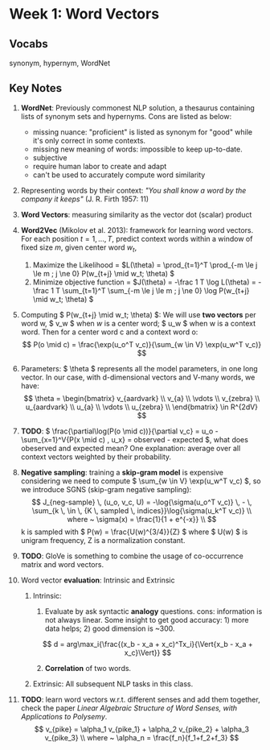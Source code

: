 # Week 1: Word Vectors

## Vocabs

synonym, hypernym, WordNet

## Key Notes

1. **WordNet**: Previously commonest NLP solution, a thesaurus containing lists of synonym sets and hypernyms. Cons are listed as below:

   - missing nuance: "proficient" is listed as synonym for "good" while it's only correct in some contexts.
   - missing new meaning of words: impossible to keep up-to-date.
   - subjective
   - require human labor to create and adapt
   - can't be used to accurately compute word similarity

2. Representing words by their context: *"You shall know a word by the company it keeps"* (J. R. Firth 1957: 11)

3. **Word Vectors**: measuring similarity as the vector dot (scalar) product

4. **Word2Vec** (Mikolov et al. 2013): framework for learning word vectors. For each position $t = 1, ..., T$, predict context words within a window of fixed size *m*, given center word $w_t$,

   1. Maximize the Likelihood = $L(\theta) = \prod_{t=1}^T \prod_{-m \le j \le m ; j \ne 0} P(w_{t+j} \mid w_t; \theta) $
   2. Minimize objective function = $J(\theta) = -\frac 1 T \log L(\theta) = -\frac 1 T \sum_{t=1}^T \sum_{-m \le j \le m ; j \ne 0} \log P(w_{t+j} \mid w_t; \theta) $

5. Computing $ P(w_{t+j} \mid w_t; \theta) $: We will use **two vectors** per word w, $ v_w $ when $w$ is a center word; $ u_w $ when w is a context word. Then for a center word c and a context word o:
   $$
   P(o \mid c) = \frac{\exp(u_o^T v_c)}{\sum_{w \in V} \exp(u_w^T v_c)}
   $$

6. Parameters: $ \theta $ represents all the model parameters, in one long vector. In our case, with d-dimensional vectors and V-many words, we have:
   $$
   \theta = 
   \begin{bmatrix}
   v_{aardvark} \\
   v_{a} \\
   \vdots \\
   v_{zebra} \\
   u_{aardvark} \\
   u_{a} \\
   \vdots \\
   u_{zebra} \\
   \end{bmatrix}
   \in R^{2dV}
   $$

7. **TODO**: $ \frac{\partial\log(P(o \mid c))}{\partial v_c} = u_o - \sum_{x=1}^V{P(x \mid c) \, u_x} = observed - expected $, what does obeserved and expected mean? One explanation: average over all context vectors weighted by their probability.

8. **Negative sampling**: training a **skip-gram model** is expensive considering we need to compute $ \sum_{w \in V} \exp(u_w^T v_c) $, so we introduce SGNS (skip-gram negative sampling):
   $$
   J_{neg-sample} \, (u_o, v_c, U) = -\log{\sigma(u_o^T v_c)} \, - \, \sum_{k \,  \in \, {K \, sampled \, indices}}\log{\sigma(u_k^T v_c)} \\
   where ~ \sigma(x) = \frac{1}{1 + e^{-x}} \\
   $$
   k is sampled with $ P(w) = \frac{U(w)^{3/4}}{Z} $ where $ U(w) $ is unigram frequency, Z is a normalization constant.

9. **TODO**: GloVe is something to combine the usage of co-occurrence matrix and word vectors.

10. Word vector **evaluation**: Intrinsic and Extrinsic

    1. Intrinsic:

       1. Evaluate by ask syntactic **analogy** questions. cons: information is not always linear. Some insight to get good accuracy: 1) more data helps; 2) good dimension is ~300.

       $$
       d = arg\max_i{\frac{(x_b - x_a + x_c)^Tx_i}{\Vert{x_b - x_a + x_c}\Vert}}
       $$

       2. **Correlation** of two words.

    2. Extrinsic: All subsequent NLP tasks in this class.

11. **TODO**: learn word vectors w.r.t. different senses and add them together, check the paper *Linear Algebraic Structure of Word Senses, with Applications to Polysemy*.
    $$
    v_{pike} = \alpha_1 v_{pike_1} + \alpha_2 v_{pike_2} + \alpha_3 v_{pike_3} \\
    where ~ \alpha_n = \frac{f_n}{f_1+f_2+f_3}
    $$
    